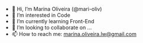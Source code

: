 - 👋 Hi, I’m Marina Oliveira (@mari-oliv)
- 👀 I’m interested in Code
- 🌱 I’m currently learning Front-End
- 💞️ I’m looking to collaborate on ...
- 📫 How to reach me: marina.oliveira.lw@gmail.com

<!---
mari-oliv/mari-oliv is a ✨ special ✨ repository because its `README.md` (this file) appears on your GitHub profile.
You can click the Preview link to take a look at your changes.
--->
